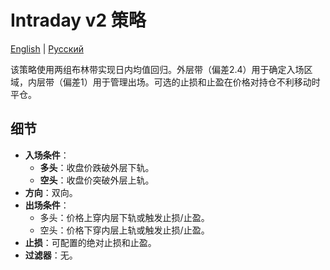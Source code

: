 # Intraday v2 策略
[English](README.md) | [Русский](README_ru.md)

该策略使用两组布林带实现日内均值回归。外层带（偏差2.4）用于确定入场区域，内层带（偏差1）用于管理出场。可选的止损和止盈在价格对持仓不利移动时平仓。

## 细节

- **入场条件**：
  - **多头**：收盘价跌破外层下轨。
  - **空头**：收盘价突破外层上轨。
- **方向**：双向。
- **出场条件**：
  - 多头：价格上穿内层下轨或触发止损/止盈。
  - 空头：价格下穿内层上轨或触发止损/止盈。
- **止损**：可配置的绝对止损和止盈。
- **过滤器**：无。
